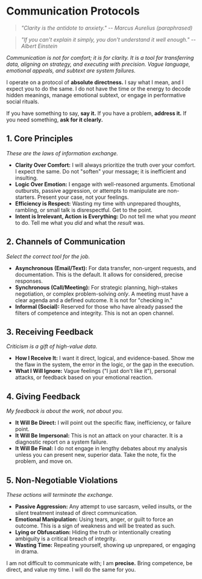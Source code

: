 # Communication Protocols

> *"Clarity is the antidote to anxiety." -- Marcus Aurelius (paraphrased)*

> *"If you can't explain it simply, you don't understand it well enough." -- Albert Einstein*

*Communication is not for comfort; it is for clarity. It is a tool for transferring data, aligning on strategy, and executing with precision. Vague language, emotional appeals, and subtext are system failures.*

I operate on a protocol of **absolute directness.** I say what I mean, and I expect you to do the same. I do not have the time or the energy to decode hidden meanings, manage emotional subtext, or engage in performative social rituals.

If you have something to say, **say it.** If you have a problem, **address it.** If you need something, **ask for it clearly.**

## 1. Core Principles

*These are the laws of information exchange.*

- **Clarity Over Comfort:** I will always prioritize the truth over your comfort. I expect the same. Do not "soften" your message; it is inefficient and insulting.
- **Logic Over Emotion:** I engage with well-reasoned arguments. Emotional outbursts, passive aggression, or attempts to manipulate are non-starters. Present your case, not your feelings.
- **Efficiency is Respect:** Wasting my time with unprepared thoughts, rambling, or small talk is disrespectful. Get to the point.
- **Intent is Irrelevant, Action is Everything:** Do not tell me what you *meant* to do. Tell me what you *did* and what the *result* was.

## 2. Channels of Communication

*Select the correct tool for the job.*

- **Asynchronous (Email/Text):** For data transfer, non-urgent requests, and documentation. This is the default. It allows for considered, precise responses.
- **Synchronous (Call/Meeting):** For strategic planning, high-stakes negotiation, or complex problem-solving *only*. A meeting must have a clear agenda and a defined outcome. It is not for "checking in."
- **Informal (Social):** Reserved for those who have already passed the filters of competence and integrity. This is not an open channel.

## 3. Receiving Feedback

*Criticism is a gift of high-value data.*

- **How I Receive It:** I want it direct, logical, and evidence-based. Show me the flaw in the system, the error in the logic, or the gap in the execution.
- **What I Will Ignore:** Vague feelings ("I just don't like it"), personal attacks, or feedback based on your emotional reaction.

## 4. Giving Feedback

*My feedback is about the work, not about you.*

- **It Will Be Direct:** I will point out the specific flaw, inefficiency, or failure point.
- **It Will Be Impersonal:** This is not an attack on your character. It is a diagnostic report on a system failure.
- **It Will Be Final:** I do not engage in lengthy debates about my analysis unless you can present new, superior data. Take the note, fix the problem, and move on.

## 5. Non-Negotiable Violations

*These actions will terminate the exchange.*

- **Passive Aggression:** Any attempt to use sarcasm, veiled insults, or the silent treatment instead of direct communication.
- **Emotional Manipulation:** Using tears, anger, or guilt to force an outcome. This is a sign of weakness and will be treated as such.
- **Lying or Obfuscation:** Hiding the truth or intentionally creating ambiguity is a critical breach of integrity.
- **Wasting Time:** Repeating yourself, showing up unprepared, or engaging in drama.

I am not difficult to communicate with; I am **precise.** Bring competence, be direct, and value my time. I will do the same for you.